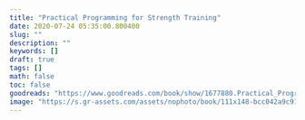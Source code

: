```yaml
---
title: "Practical Programming for Strength Training"
date: 2020-07-24 05:35:00.800400
slug: ""
description: ""
keywords: []
draft: true
tags: []
math: false
toc: false
goodreads: "https://www.goodreads.com/book/show/1677880.Practical_Programming_for_Strength_Training"
image: "https://s.gr-assets.com/assets/nophoto/book/111x148-bcc042a9c91a29c1d680899eff700a03.png"
---
```

